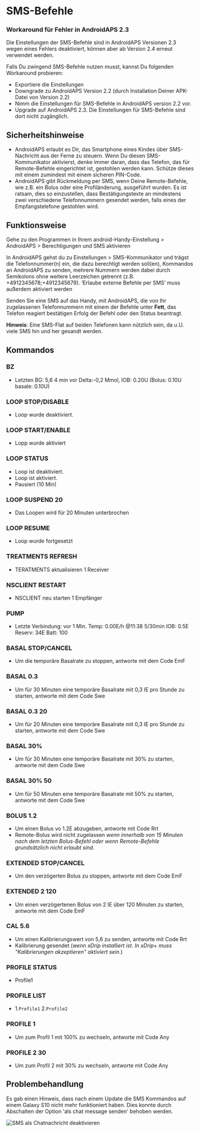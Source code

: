 # SMS-Befehle

### Workaround für Fehler in AndroidAPS 2.3

Die Einstellungen der SMS-Befehle sind in AndroidAPS Versionen 2.3 wegen eines Fehlers deaktiviert, können aber ab Version 2.4 erneut verwendet werden.

Falls Du zwingend SMS-Befehle nutzen musst, kannst Du folgenden Workaround probieren:

- Exportiere die Einstellungen
- Downgrade zu AndroidAPS Version 2.2 (durch Installation Deiner APK-Datei von Version 2.2)
- Nimm die Einstellungen für SMS-Befehle in AndroidAPS version 2.2 vor.
- Upgrade auf AndroidAPS 2.3. Die Einstellungen für SMS-Befehle sind dort nicht zugänglich.

## Sicherheitshinweise

- AndroidAPS erlaubt es Dir, das Smartphone eines Kindes über SMS-Nachricht aus der Ferne zu steuern. Wenn Du diesen SMS-Kommunikator aktivierst, denke immer daran, dass das Telefon, das für Remote-Befehle eingerichtet ist, gestohlen werden kann. Schütze dieses mit einem zumindest mit einem sicheren PIN-Code.
- AndroidAPS gibt Rückmeldung per SMS, wenn Deine Remote-Befehle, wie z.B. ein Bolus oder eine Profiländerung, ausgeführt wurden. Es ist ratsam, dies so einzustellen, dass Bestätigungstexte an mindestens zwei verschiedene Telefonnummern gesendet werden, falls eines der Empfangstelefone gestohlen wird.

## Funktionsweise

Gehe zu den Programmen in Ihrem android-Handy-Einstellung > AndroidAPS > Berechtigungen und SMS aktivieren

In AndroidAPS gehst du zu Einstellungen > SMS-Kommunikator und trägst die Telefonnummer(n) ein, die dazu berechtigt werden soll(en), Kommandos an AndroidAPS zu senden, mehrere Nummern werden dabei durch Semikolons ohne weitere Leerzeichen getrennt (z.B. +4912345678;+4912345679). ‘Erlaube externe Befehle per SMS’ muss außerdem aktiviert werden

Senden Sie eine SMS auf das Handy, mit AndroidAPS, die von Ihr zugelassenen Telefonnummern mit einem der Befehle unter **Fett**, das Telefon reagiert bestätigen Erfolg der Befehl oder den Status beantragt.

**Hinweis**: Eine SMS-Flat auf beiden Telefonen kann nützlich sein, da u.U. viele SMS hin und her gesandt werden.

## Kommandos

### BZ

- Letzten BG: 5,6 4 min vor Delta:-0,2 Mmol, IOB: 0.20U (Bolus: 0.10U basale: 0.10U)

### LOOP STOP/DISABLE

- Loop wurde deaktiviert.

### LOOP START/ENABLE

- Lopp wurde aktiviert

### LOOP STATUS

- Loop ist deaktiviert.
- Loop ist aktiviert.
- Pausiert (10 Min)

### LOOP SUSPEND 20

- Das Loopen wird für 20 Minuten unterbrochen

### LOOP RESUME

- Loop wurde fortgesetzt

### TREATMENTS REFRESH

- TERATMENTS aktualisieren 1 Receiver

### NSCLIENT RESTART

- NSCLIENT neu starten 1 Empfänger

### PUMP

- Letzte Verbindung: vor 1 Min. Temp: 0.00E/h @11:38 5/30min IOB: 0.5E Reserv: 34E Batt: 100

### BASAL STOP/CANCEL

- Um die temporäre Basalrate zu stoppen, antworte mit dem Code EmF

### BASAL 0.3

- Um für 30 Minuten eine temporäre Basalrate mit 0,3 IE pro Stunde zu starten, antworte mit dem Code Swe

### BASAL 0.3 20

- Um für 20 Minuten eine temporäre Basalrate mit 0,3 IE pro Stunde zu starten, antworte mit dem Code Swe

### BASAL 30%

- Um für 30 Minuten eine temporäre Basalrate mit 30% zu starten, antworte mit dem Code Swe

### BASAL 30% 50

- Um für 50 Minuten eine temporäre Basalrate mit 50% zu starten, antworte mit dem Code Swe

### BOLUS 1.2

- Um einen Bolus vo 1.2E abzugeben, antworte mit Code Rrt
- Remote-Bolus wird nicht zugelassen *wenn innerhalb von 15 Minuten nach dem letzten Bolus-Befehl oder wenn Remote-Befehle grundsätzlich nicht erlaubt sind*.

### EXTENDED STOP/CANCEL

- Um den verzögerten Bolus zu stoppen, antworte mit dem Code EmF

### EXTENDED 2 120

- Um einen verzögertenen Bolus von 2 IE über 120 Minuten zu starten, antworte mit dem Code EmF

### CAL 5.6

- Um einen Kalibrierungswert von 5,6 zu senden, antworte mit Code Rrt
- Kalibrierung gesendet (*wenn xDrip installiert ist. In xDrip+ muss "Kalibrierungen akzeptieren" aktiviert sein*.)

### PROFILE STATUS

- Profile1

### PROFILE LIST

- 1.`Profile1` 2.`Profile2`

### PROFILE 1

- Um zum Profil 1 mit 100% zu wechseln, antworte mit Code Any

### PROFILE 2 30

- Um zum Profil 2 mit 30% zu wechseln, antworte mit Code Any

## Problembehandlung

Es gab einen Hinweis, dass nach einem Update die SMS Kommandos auf einem Galaxy S10 nicht mehr funktioniert haben. Dies konnte durch Abschalten der Option 'als chat message senden' behoben werden.

![SMS als Chatnachricht deaktivieren](../images/SMSdisableChat.png)
